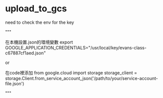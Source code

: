 # upload_to_gcs
need to check the env for the key

""" 

在本機設置.json的環境變數
export GOOGLE_APPLICATION_CREDENTIALS="/usr/local/key/evans-class-c67887cf1aed.json"

or 

在code裡添加
from google.cloud import storage
storage_client = storage.Client.from_service_account_json('/path/to/your/service-account-file.json')

"""

